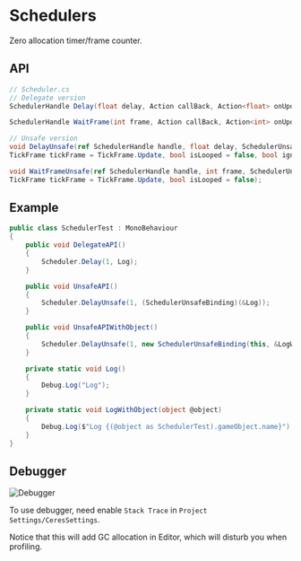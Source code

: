 # Schedulers

Zero allocation timer/frame counter.

## API

```C#
// Scheduler.cs
// Delegate version
SchedulerHandle Delay(float delay, Action callBack, Action<float> onUpdate, TickFrame tickFrame = TickFrame.Update, bool isLooped = false, bool ignoreTimeScale = false);

SchedulerHandle WaitFrame(int frame, Action callBack, Action<int> onUpdate, TickFrame tickFrame = TickFrame.Update, bool isLooped = false);

// Unsafe version
void DelayUnsafe(ref SchedulerHandle handle, float delay, SchedulerUnsafeBinding callBack, SchedulerUnsafeBinding<float> onUpdate, 
TickFrame tickFrame = TickFrame.Update, bool isLooped = false, bool ignoreTimeScale = false);

void WaitFrameUnsafe(ref SchedulerHandle handle, int frame, SchedulerUnsafeBinding callBack, SchedulerUnsafeBinding<int> onUpdate, 
TickFrame tickFrame = TickFrame.Update, bool isLooped = false);
```


## Example

```C#
public class SchedulerTest : MonoBehaviour
{
    public void DelegateAPI()
    {
        Scheduler.Delay(1, Log);
    }

    public void UnsafeAPI()
    {
        Scheduler.DelayUnsafe(1, (SchedulerUnsafeBinding)(&Log));
    }

    public void UnsafeAPIWithObject()
    {
        Scheduler.DelayUnsafe(1, new SchedulerUnsafeBinding(this, &LogWithObject));
    }

    private static void Log()
    {
        Debug.Log("Log");
    }

    private static void LogWithObject(object @object)
    {
        Debug.Log($"Log {(@object as SchedulerTest).gameObject.name}");
    }
}

```

## Debugger

![Debugger](./Images/scheduler_debugger.png)

To use debugger, need enable `Stack Trace` in `Project Settings/CeresSettings`.

Notice that this will add GC allocation in Editor, which will disturb you when profiling.
